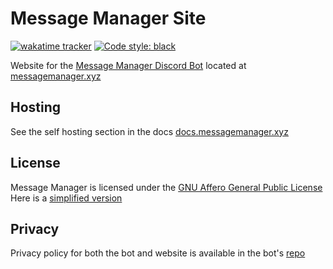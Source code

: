 # Message Manager Site

[![wakatime tracker](https://wakatime.com/badge/github/AnotherCat/message-manager-site.svg)](https://wakatime.com/badge/github/AnotherCat/message-manager-site) [![Code style: black](https://img.shields.io/badge/code%20style-black-000000.svg)](https://github.com/psf/black) 

Website for the [Message Manager Discord Bot](https://github.com/AnotherCat/message-bot) located at [messagemanager.xyz](https://messagemanager.xyz)

## Hosting

See the self hosting section in the docs [docs.messagemanager.xyz](https://docs.messagemanager.xyz)

## License

Message Manager is licensed under the [GNU Affero General Public License](https://github.com/AnotherCat/message-bot/blob/master/LICENSE)  
Here is a [simplified version](https://tldrlegal.com/license/gnu-affero-general-public-license-v3-(agpl-3.0)#summary)

## Privacy

Privacy policy for both the bot and website is available in the bot's [repo](https://github.com/AnotherCat/message-bot/blob/master/PRIVACY_POLICY.md)
